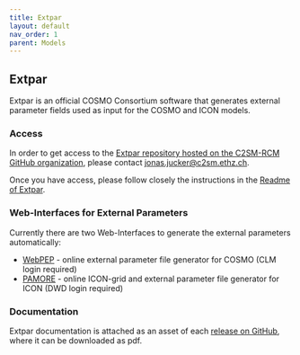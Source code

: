 ```yaml
---
title: Extpar
layout: default
nav_order: 1
parent: Models
---
```


## Extpar
Extpar is an official COSMO Consortium software that generates external parameter fields used as input for the COSMO and ICON models. 

### Access
In order to get access to the [Extpar repository hosted on the C2SM-RCM GitHub organization](https://github.com/C2SM-RCM/extpar), 
please contact jonas.jucker@c2sm.ethz.ch.

 Once you have access, please follow closely the instructions in the [Readme of Extpar](https://github.com/C2SM-RCM/extpar#readme).

### Web-Interfaces for External Parameters
Currently there are two Web-Interfaces to generate the external parameters automatically:

* [WebPEP](https://hcdc.hereon.de/clm-community/webpep/webpep) - online external parameter file generator for COSMO (CLM login required)
* [PAMORE](https://webservice.dwd.de/cgi-bin/spp1167/webservice.cgi) - online ICON-grid and external parameter file generator for ICON (DWD login required)

### Documentation
Extpar documentation is attached as an asset of each [release on GitHub](https://github.com/C2SM-RCM/extpar/releases), where it can be downloaded as pdf.
